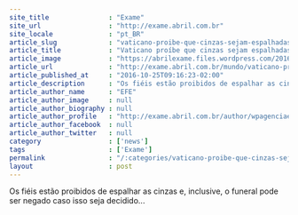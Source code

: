 ```yaml
---
site_title               : "Exame"
site_url                 : "http://exame.abril.com.br"
site_locale              : "pt_BR"
article_slug             : "vaticano-proibe-que-cinzas-sejam-espalhadas-ou-guardadas-em-casa"
article_title            : "Vaticano proíbe que cinzas sejam espalhadas ou guardadas em casa"
article_image            : "https://abrilexame.files.wordpress.com/2016/10/cinzas.jpg?quality=70&strip=all&w=1024"
article_url              : "http://exame.abril.com.br/mundo/vaticano-proibe-que-cinzas-sejam-espalhadas-ou-guardadas-em-casa/"
article_published_at     : "2016-10-25T09:16:23-02:00"
article_description      : "Os fiéis estão proibidos de espalhar as cinzas e, inclusive, o funeral pode ser negado caso isso seja decidido..."
article_author_name      : "EFE"
article_author_image     : null
article_author_biography : null
article_author_profile   : "http://exame.abril.com.br/author/wpagenciaefe/"
article_author_facebook  : null
article_author_twitter   : null
category                 : ['news']
tags                     : ['Exame']
permalink                : "/:categories/vaticano-proibe-que-cinzas-sejam-espalhadas-ou-guardadas-em-casa/"
layout                   : post
---
```


Os fiéis estão proibidos de espalhar as cinzas e, inclusive, o funeral pode ser negado caso isso seja decidido...
